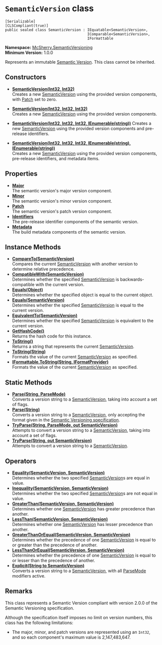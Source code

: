 # `SemanticVersion` class

    [Serializable]  
    [CLSCompliant(true)]  
    public sealed class SemanticVersion : IEquatable<SemanticVersion>,  
                                          IComparable<SemanticVersion>,  
                                          IFormattable


**Namespace:** [McSherry.SemanticVersioning][1]  
**Minimum Version:** 1.0.0

Represents an immutable [Semantic Version][2]. This class cannot be
inherited.

[1]: /McSherry.SemanticVersioning/
[2]: http://semver.org


## Constructors

- **[SemanticVersion(Int32, Int32)][3]**  
  Creates a new [SemanticVersion][7] using the provided version components,
  with [Patch][8] set to zero.
  
- **[SemanticVersion(Int32, Int32, Int32)][4]**  
  Creates a new [SemanticVersion][7] using the provided version components.
  
- **[SemanticVersion(Int32, Int32, Int32, IEnumerable(string))][5]**
  Creates a new [SemanticVersion][7] using the provided version components
  and pre-release identifiers.
  
- **[SemanticVersion(Int32, Int32, Int32, IEnumerable(string), IEnumerable(string))][6]**  
  Creates a new [SemanticVersion][7] using the provided version components,
  pre-release identifiers, and metadata items.

[3]: ./ctor(Int32,Int32).md
[4]: ./ctor(Int32,Int32,Int32).md
[5]: ./ctor(Int32,Int32,Int32,IEnumerable(string)).md
[6]: ./ctor(Int32,Int32,Int32,IEnumerable(string),IEnumerable(string)).md

[7]: /McSherry.SemanticVersion/SemanticVersion/
[8]: /McSherry.SemanticVersion/SemanticVersion/Patch.md


## Properties

- **[Major][9]**  
  The semantic version's major version component.
- **[Minor][10]**  
  The semantic version's minor version component.
- **[Patch][11]**  
  The semantic version's patch version component.
- **[Identifiers][12]**  
  The pre-release identifier components of the semantic version.
- **[Metadata][13]**  
  The build metadata components of the semantic version.
  
[9]:  ./Major.md
[10]: ./Minor.md
[11]: ./Patch.md
[12]: ./Identifiers.md
[13]: ./Metadata.md


## Instance Methods

- **[CompareTo(SemanticVersion)][14]**  
  Compares the current [SemanticVersion][7] with another version to
  determine relative precedence.
- **[CompatibleWith(SemanticVersion)][15]**  
  Determines whether the specified [SemanticVersion][7] is
  backwards-compatible with the current version.
- **[Equals(Object)][16]**  
  Determines whether the specified object is equal to the current
  object.
- **[Equals(SemanticVersion)][17]**  
  Determines whether the specified [SemanticVersion][7] is equal to
  the current version.
- **[EquivalentTo(SemanticVersion)][18]**  
  Determines whether the specified [SemanticVersion][7] is equivalent
  to the current version.
- **[GetHashCode()][19]**  
  Returns the hash code for this instance.
- **[ToString()][20]**  
  Returns a string that represents the current [SemanticVersion][7].
- **[ToString(String)][21]**  
  Formats the value of the current [SemanticVersion][7] as specified.
- **[IFormattable.ToString(String, IFormatProvider)][22]**  
  Formats the value of the current [SemanticVersion][7] as specified.

[14]: ./CompareTo(SemanticVersion).md
[15]: ./CompatibleWith(SemanticVersion).md
[16]: ./Equals(Object).md
[17]: ./Equals(SemanticVersion).md
[18]: ./EquivalentTo(SemanticVersion).md
[19]: ./GetHashCode().md
[20]: ./ToString().md
[21]: ./ToString(String).md
[22]: ./IFormattable.ToString(String,IFormatProvider).md


## Static Methods

- **[Parse(String, ParseMode)][23]**  
  Converts a version string to a [SemanticVersion][7], taking into account
  a set of flags.
- **[Parse(String)][24]**  
  Converts a version string to a [SemanticVersion][7], only accepting the
  format given in the [Semantic Versioning specification][2].
- **[TryParse(String, ParseMode, out SemanticVersion)][25]**  
  Attempts to convert a version string to a [SemanticVersion][7], taking
  into account a set of flags.
- **[TryParse(String, out SemanticVersion)][26]**  
  Attempts to convert a version string to a [SemanticVersion][7].

[23]: ./Parse(String,ParseMode).md
[24]: ./Parse(String).md
[25]: ./TryParse(String,ParseMode,SemanticVersion).md
[26]: ./TryParse(String,SemanticVersion).md


## Operators

- **[Equality(SemanticVersion, SemanticVersion)][27]**  
  Determines whether the two specified [SemanticVersion][7]s are equal in
  value.
- **[Inequality(SemanticVersion, SemanticVersion)][28]**  
  Determines whether the two specified [SemanticVersion][7]s are not equal
  in value.
- **[GreaterThan(SemanticVersion, SemanticVersion)][29]**  
  Determines whether one [SemanticVersion][7] has greater precedence than
  another.
- **[LessThan(SemanticVersion, SemanticVersion)][30]**  
  Determines whether one [SemanticVersion][7] has lesser precedence than
  another.
- **[GreaterThanOrEqual(SemanticVersion, SemanticVersion)][31]**  
  Determines whether the precedence of one [SemanticVersion][7] is equal
  to or greater than the precedence of another.
- **[LessThanOrEqual(SemanticVersion, SemanticVersion)][32]**  
  Determines whether the precedence of one [SemanticVersion][7] is equal
  to or lesser than the precedence of another.
- **[Explicit(String to SemanticVersion)][33]**  
  Converts a version string to a [SemanticVersion][7], with all
  [ParseMode][34] modifiers active.

[27]: ./op_Equality(SemanticVersion,SemanticVersion).md
[28]: ./op_Inequality(SemanticVersion,SemanticVersion).md
[29]: ./op_GreaterThan(SemanticVersion,SemanticVersion).md
[30]: ./op_LessThan(SemanticVersion,SemanticVersion).md
[31]: ./op_GreaterThanOrEqual(SemanticVersion,SemanticVersion).md
[32]: ./op_LessThanOrEqual(SemanticVersion,SemanticVersion).md
[33]: ./op_Explicit(String_to_SemanticVersion).md

[34]: /McSherry.SemanticVersioning/ParseMode.md


## Remarks

This class represents a Semantic Version compliant with version 2.0.0 of
the Semantic Versioning specification.

Although the specification itself imposes no limit on version numbers, this
class has the following limitations:

- The major, minor, and patch versions are represented using an `Int32`, and
  so each component's maximum value is 2,147,483,647.